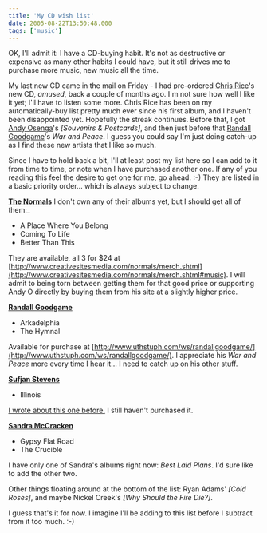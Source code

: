 ```yaml
---
title: 'My CD wish list'
date: 2005-08-22T13:50:48.000
tags: ['music']
---
```


OK, I'll admit it: I have a CD-buying habit. It's not as destructive or expensive as many other habits I could have, but it still drives me to purchase more music, new music all the time.

My last new CD came in the mail on Friday - I had pre-ordered [Chris Rice](http://www.chrisrice.com/)'s new CD, _amused_, back a couple of months ago. I'm not sure how well I like it yet; I'll have to listen some more. Chris Rice has been on my automatically-buy list pretty much ever since his first album, and I haven't been disappointed yet. Hopefully the streak continues. Before that, I got [Andy Osenga](http://www.andrewosenga.com)'s _[Souvenirs & Postcards]_, and then just before that [Randall Goodgame](http://www.randallgoodgame.com)'s _War and Peace_. I guess you could say I'm just doing catch-up as I find these new artists that I like so much.

Since I have to hold back a bit, I'll at least post my list here so I can add to it from time to time, or note when I have purchased another one. If any of you reading this feel the desire to get one for me, go ahead. :-) They are listed in a basic priority order... which is always subject to change.

**[The Normals](http://www.thenormals.com/)** I don't own any of their albums yet, but I should get all of them:\_

- A Place Where You Belong
- Coming To Life
- Better Than This

They are available, all 3 for $24 at [http://www.creativesitesmedia.com/normals/merch.shtml](http://www.creativesitesmedia.com/normals/merch.shtml#music). I will admit to being torn between getting them for that good price or supporting Andy O directly by buying them from his site at a slightly higher price.

**[Randall Goodgame](http://www.randallgoodgame.com)**

- Arkadelphia
- The Hymnal

Available for purchase at [http://www.uthstuph.com/ws/randallgoodgame/](http://www.uthstuph.com/ws/randallgoodgame/). I appreciate his _War and Peace_ more every time I hear it... I need to catch up on his other stuff.

**[Sufjan Stevens](http://www.sufjan.com)**

- Illinois

[I wrote about this one before.](/05/08/come-on-feel-the-illinoise/) I still haven't purchased it.

**[Sandra McCracken](http://www.sandramccracken.com)**

- Gypsy Flat Road
- The Crucible

I have only one of Sandra's albums right now: _Best Laid Plans_. I'd sure like to add the other two.

Other things floating around at the bottom of the list: Ryan Adams' _[Cold Roses]_, and maybe Nickel Creek's _[Why Should the Fire Die?]_.

I guess that's it for now. I imagine I'll be adding to this list before I subtract from it too much. :-)
